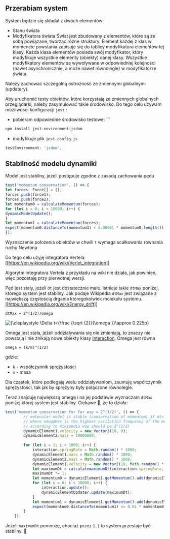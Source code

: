 ## Przerabiam system 

System będzie się składał z dwóch elementów:
+ Stanu świata
+ Modyfikatora świata
Świat jest zbudowany z elementów, które są ze sobą powiązane, tworząc różne struktury. Element każdej z klas w momencie powstania zapisuje się do tablicy modyfikatora elementów tej klasy. Każda klasa elementów posiada swój modyfikator, który modyfikuje wszystkie elementy (obiekty) danej klasy.
Wszystkie modyfikatory elementów są wywoływane w odpowiedniej kolejności (nawet asynchronicznie, a może nawet równolegle) w modyfikatorze świata. 

Należy zachować szczególną ostrożność ze zmiennymi globalnymi (updatery).

Aby uruchomić testy obiektów, które korzystają ze zmiennych globalnych przeglądarki, należy zasymulować takie środowisko. Do tego celu używam możliwości konfiguracji `jest` :
+ pobieram odpowiednie środowisko testowe: ```
``` bash 
npm install jest-environment-jsdom
```
+ modyfikuje plik `jest.config.js`
``` js
testEnvironment: 'jsdom',
```



## Stabilność modelu dynamiki

Model jest stabilny, jeżeli postępuje zgodne z zasadą zachowania pędu 
```ts
test('momentum conservation', () => {
let forces: Force[] = [];
forces.push(force1);
forces.push(force2);
let momentum0 = calculateMomentum(forces);
for (let i = 0; i < 10000; i++) {
dynamicModelUpdate();
}
let momentum1 = calculateMomentum(forces);
expect(momentum0.distanceTo(momentum1) < 0.00001 * momentum0.length()).toBeTruthy();
});  
```

Wyznaczenie położenia obiektów w chwili `t` wymaga scałkowania równania ruchu Newtona

Do tego celu użyję integratora Vertela: [[https://en.wikipedia.org/wiki/Verlet_integration]]

Algorytm integratora Vertela z przykładu na wiki nie działa, jak powinien, więc pozostaję przy pierwotnej wersji.

Pęd jest stały, jeżeli `dt` jest dostatecznie małe. Istnieje takie `dtMax` poniżej, którego system jest stabilny.  Jak podaje Wikipedia `dtMax` jest związane z największą częstością drgania któregokolwiek molekułu systemu. [[https://en.wikipedia.org/wiki/Energy_drift]]

```
dtMax = 2^(1/2)/omega
```
![{\displaystyle \Delta t<{\frac {\sqrt {2}}{\omega }}\approx 0.225p}](https://wikimedia.org/api/rest_v1/media/math/render/svg/2ce85b09695b0dbc73db5971451e712ed4f9f114)

Omega jest stała, jeżeli oddziaływania się nie zmieniają, to znaczy nie powstają i nie znikają nowe obiekty klasy [Interaction](Interaction.ts). Omega jest równa 
```
omega = (k/m)^(1/2)
```
gdzie:
+ `k` - współczynnik sprężystości
+ `m` - masa

Dla cząstek, które podlegają wielu oddziaływaniom, zsumuję współczynnik sprężystości, tak jak by sprężyny były połączone równolegle.

Teraz znajduję największą omegę i na jej podstawie wyznaczam `dtMax` poniżej której system jest stabilny. 
Ciekawe 🤔, że to działa:

```ts
test('momentum conservation for for wsp = 2^(1/2)', () => {
        // molecular model is stable (conservation of momentum) if dt< wsp /omegaMax
        // where omegaMax is the highest oscilation frequency of the molecul in the system 
        // according to Wikipedia wsp should be 2^(1/2)
        dynamicElement1.velocity = new Vector2(10, 0);
        dynamicElement2.mass = 10000000;
        
        for (let i = 1; i < 1000; i++) {
            interaction.springRate = Math.random() * 1000;
            dynamicElement1.mass = Math.random() * 1000;
            dynamicElement2.mass = Math.random() * 1000;
            dynamicElement1.velocity = new Vector2(10, Math.random() * 1000);
            let maximumDt = calculatemaximumDt(interaction.springRate, dynamicElement1.mass, dynamicElement2.mass);
            maximumDt *= 1;
            let momentum0 = dynamicElement1.getMomentum().add(dynamicElement2.getMomentum());
            for (let i = 0; i < 10000; i++) {
                interaction.update();
                dynamicElementUpdater.update(maximumDt);
            }
            let momentum1 = dynamicElement1.getMomentum().add(dynamicElement2.getMomentum());
            expect(momentum0.distanceTo(momentum1) <= 0.01 * momentum0.length()).toBeTruthy();
        }
    });
```
Jeżeli `maximumDt` pomnożę, chociaż przez `1.1` to system przestaje być stabilny. 👏